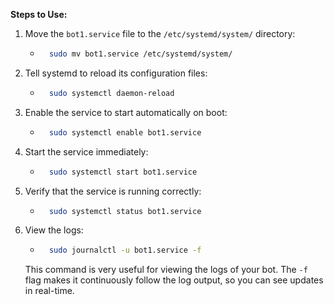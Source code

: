**Steps to Use:**

1. Move the `bot1.service` file to the `/etc/systemd/system/` directory:
    * ```bash
        sudo mv bot1.service /etc/systemd/system/
        ```

2. Tell systemd to reload its configuration files:
    * ```bash
        sudo systemctl daemon-reload
        ```

3. Enable the service to start automatically on boot:
    * ```bash
        sudo systemctl enable bot1.service
        ```

4. Start the service immediately:
    * ```bash
        sudo systemctl start bot1.service
        ```

5. Verify that the service is running correctly:
    * ```bash
        sudo systemctl status bot1.service
        ```

6. View the logs:
    * ```bash
        sudo journalctl -u bot1.service -f
        ```
    This command is very useful for viewing the logs of your bot. 
    The `-f` flag makes it continuously follow the log output, so you can see updates in real-time.
